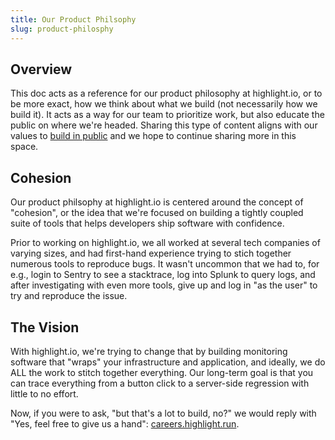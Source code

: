 ```yaml
---
title: Our Product Philsophy
slug: product-philosphy
---
```


## Overview 

This doc acts as a reference for our product philosophy at highlight.io, or to be more exact, how we think about what we build (not necessarily how we build it). It acts as a way for our team to prioritize work, but also educate the public on where we're headed. Sharing this type of content aligns with our values to [build in public](./1_values.md#we-build-in-public) and we hope to continue sharing more in this space.

## Cohesion

Our product philsophy at highlight.io is centered around the concept of "cohesion", or the idea that we're focused on building  a tightly coupled suite of tools that helps developers ship software with confidence.

Prior to working on highlight.io, we all worked at several tech companies of varying sizes, and had first-hand experience trying to stich together numerous tools to reproduce bugs. It wasn't uncommon that we had to, for e.g., login to Sentry to see a stacktrace, log into Splunk to query logs, and after investigating with even more tools, give up and log in "as the user" to try and reproduce the issue.

## The Vision

With highlight.io, we're trying to change that by building monitoring software that "wraps" your infrastructure and application, and ideally, we do ALL the work to stitch together everything. Our long-term goal is that you can trace everything from a button click to a server-side regression with little to no effort.

Now, if you were to ask, "but that's a lot to build, no?" we would reply with "Yes, feel free to give us a hand": [careers.highlight.run](https://careers.highlight.run).
